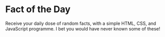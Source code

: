 # Fact of the Day

Receive your daily dose of random facts, with a simple HTML, CSS, and JavaScript programme. I bet you would have never known some of these!
